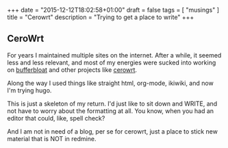 +++
date = "2015-12-12T18:02:58+01:00"
draft = false
tags = [ "musings" ]
title = "Cerowrt"
description = "Trying to get a place to write"
+++

##  CeroWrt

For years I maintained multiple sites on the internet. After a while, it
seemed less and less relevant, and most of my energies were sucked into
working on [bufferbloat](http://www.bufferbloat.net) and other projects
like [cerowrt](http://www.bufferbloat.net/projects/cerowrt/wiki).

Along the way I used things like straight html, org-mode, ikiwiki, and
now I'm trying hugo. 

This is just a skeleton of my return. I'd just like to sit down and WRITE,
and not have to worry about the formatting at all. You know, when you had
an editor that could, like, spell check?

And I am not in need of a blog, per se for cerowrt, just a place
to stick new material that is NOT in redmine.
